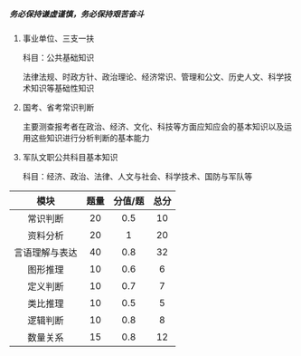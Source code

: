 
##### 务必保持谦虚谨慎，务必保持艰苦奋斗

1. 事业单位、三支一扶

   科目：公共基础知识

   法律法规、时政方针、政治理论、经济常识、管理和公文、历史人文、科学技术知识等基础性知识

2. 国考、省考常识判断

   主要测查报考者在政治、经济、文化、科技等方面应知应会的基本知识以及运用这些知识进行分析判断的基本能力

3. 军队文职公共科目基本知识

   科目：经济、政治、法律、人文与社会、科学技术、国防与军队等

|      模块      | 题量 | 分值/题 | 总分 |
| :------------: | :--: | :-----: | :--: |
|    常识判断    |  20  |   0.5   |  10  |
|    资料分析    |  20  |    1    |  20  |
| 言语理解与表达 |  40  |   0.8   |  32  |
|    图形推理    |  10  |   0.6   |  6   |
|    定义判断    |  10  |   0.7   |  7   |
|    类比推理    |  10  |   0.5   |  5   |
|    逻辑判断    |  10  |   0.8   |  8   |
|    数量关系    |  15  |   0.8   |  12  |